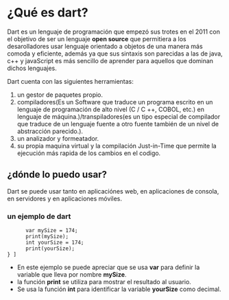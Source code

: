 # ¿Qué es dart? 
Dart es un lenguaje de programación que empezó sus trotes en el 2011 con el objetivo de ser un lenguaje **open source** que permitiera a los desarolladores usar lenguaje orientado a objetos de una manera más comoda y eficiente, además ya que sus sintaxis son parecidas a las de java, c++ y javaScript es más sencillo de aprender para aquellos que dominan dichos lenguajes.

Dart cuenta con las siguientes herramientas:
1. un gestor de paquetes propio.
2. compiladores(Es un Software que traduce un programa escrito en un lenguaje de programación de alto nivel (C / C ++, COBOL, etc.) en lenguaje de máquina.)/transpiladores(es un tipo especial de compilador que traduce de un lenguaje fuente a otro fuente también de un nivel de abstracción parecido.).
3. un analizador y formeatador.
4. su propia maquina virtual y la compilación Just-in-Time que permite la ejecución más rapida de los cambios en el codigo.

## ¿dónde lo puedo usar?
Dart se puede usar tanto en aplicaciónes web, en aplicaciones de consola, en servidores y en aplicaciones móviles.

### un ejemplo de dart
```[ Void main{
      var mySize = 174;
      print(mySize);
      int yourSize = 174;
      print(yourSize);
} ]
```
* En este ejemplo se puede apreciar que se usa **var** para definir la variable que lleva por nombre **mySize**.
* la función **print** se utiliza para mostrar el resultado al usuario.
* Se usa la función **int** para identificar la variable **yourSize** como decimal.
